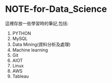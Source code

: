 # NOTE-for-Data_Science
這裡存放一些學習時的筆記,包括:

1. PYTHON
2. MySQL
3. Data Mining(資料分析及處理)
4. Machine learning
5. Git
6. AIOT
7. Linux
8. AWS
9. Tableau
